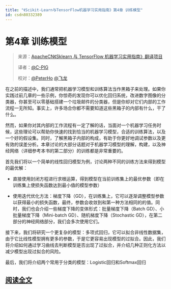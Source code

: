 ```yaml
---
title: "《Scikit-Learn与TensorFlow机器学习实用指南》第4章 训练模型"
id: csdn80332389
---
```


# 第4章 训练模型

> 来源：[ApacheCN《Sklearn 与 TensorFlow 机器学习实用指南》翻译项目](https://github.com/apachecn/hands_on_Ml_with_Sklearn_and_TF)
> 
> 译者：[@C-PIG](https://github.com/C-PIG)
> 
> 校对：[@PeterHo](https://github.com/PeterHo) [@飞龙](https://github.com/wizardforcel)

在之前的描述中，我们通常把机器学习模型和训练算法当作黑箱子来处理。如果你实践过前几章的一些示例，你惊奇的发现你可以优化回归系统，改进数字图像的分类器，你甚至可以零基础搭建一个垃圾邮件的分类器，但是你却对它们内部的工作流程一无所知。事实上，许多场合你都不需要知道这些黑箱子的内部有什么，干了什么。

然而，如果你对其内部的工作流程有一定了解的话，当面对一个机器学习任务时候，这些理论可以帮助你快速的找到恰当的机器学习模型，合适的训练算法，以及一个好的假设集。同时，了解黑箱子内部的构成，有助于你更好地调试参数以及更有效的误差分析。本章讨论的大部分话题对于机器学习模型的理解，构建，以及神经网络（详细参考本书的第二部分）的训练都是非常重要的。

首先我们将以一个简单的线性回归模型为例，讨论两种不同的训练方法来得到模型的最优解：

*   直接使用封闭方程进行求根运算，得到模型在当前训练集上的最优参数（即在训练集上使损失函数达到最小值的模型参数）

*   使用迭代优化方法：梯度下降（GD），在训练集上，它可以逐渐调整模型参数以获得最小的损失函数，最终，参数会收敛到和第一种方法相同的的值。同时，我们也会介绍一些梯度下降的变体形式：批量梯度下降（Batch GD）、小批量梯度下降（Mini-batch GD）、随机梯度下降（Stochastic GD），在第二部分的神经网络部分，我们会多次使用它们。

接下来，我们将研究一个更复杂的模型：多项式回归，它可以拟合非线性数据集，由于它比线性模型拥有更多的参数，于是它更容易出现模型的过拟合。因此，我们将介绍如何通过学习曲线去判断模型是否出现了过拟合，并介绍几种正则化方法以减少模型出现过拟合的风险。

最后，我们将介绍两个常用于分类的模型：Logistic回归和Softmax回归

## [阅读全文](https://github.com/apachecn/hands-on-ml-zh/blob/master/docs/4.%E8%AE%AD%E7%BB%83%E6%A8%A1%E5%9E%8B.md)